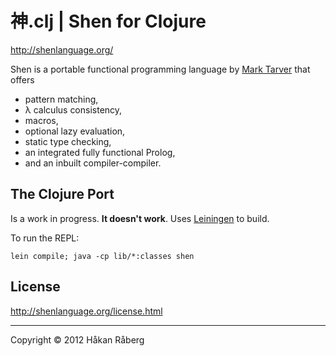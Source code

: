 # 神.clj | Shen for Clojure

http://shenlanguage.org/

Shen is a portable functional programming language by [Mark Tarver](http://www.lambdassociates.org/) that offers

* pattern matching,
* λ calculus consistency,
* macros,
* optional lazy evaluation,
* static type checking,
* an integrated fully functional Prolog,
* and an inbuilt compiler-compiler.


## The Clojure Port

Is a work in progress. **It doesn't work**. Uses [Leiningen](https://github.com/technomancy/leiningen) to build.

To run the REPL:

    lein compile; java -cp lib/*:classes shen

## License

http://shenlanguage.org/license.html

---
Copyright © 2012 Håkan Råberg

